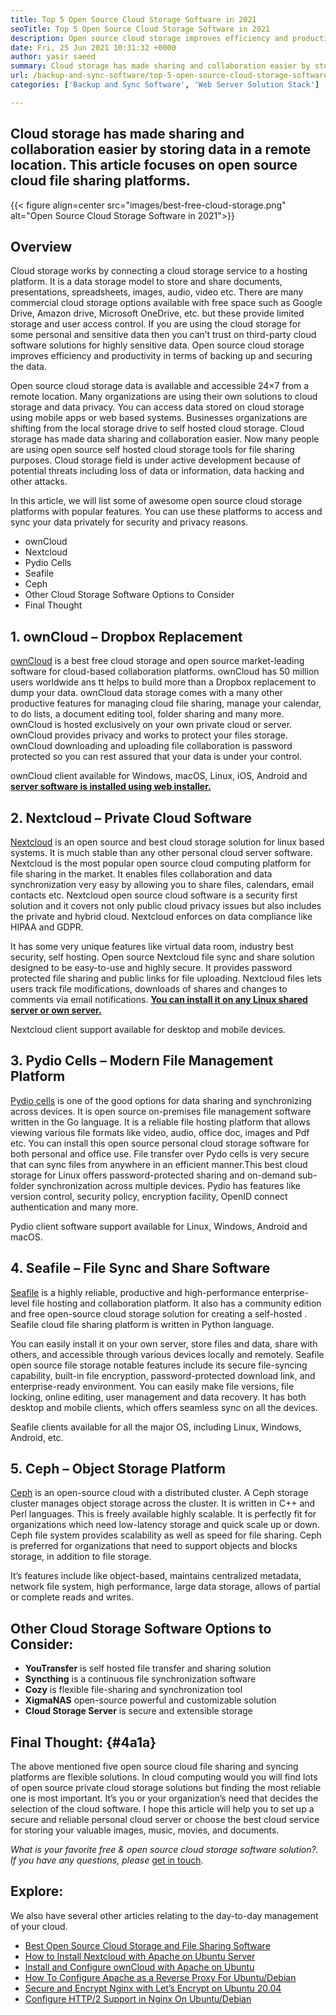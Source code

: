 ```yaml
---
title: Top 5 Open Source Cloud Storage Software in 2021
seoTitle: Top 5 Open Source Cloud Storage Software in 2021
description: Open source cloud storage improves efficiency and productivity in terms of backing up and securing the data. This article focuses on best cloud storage apps
date: Fri, 25 Jun 2021 10:31:32 +0000
author: yasir saeed
summary: Cloud storage has made sharing and collaboration easier by storing data in a remote location. This article focuses on open source cloud file sharing platforms.
url: /backup-and-sync-software/top-5-open-source-cloud-storage-software-in-2021/
categories: ['Backup and Sync Software', 'Web Server Solution Stack']

---
```

## Cloud storage has made sharing and collaboration easier by storing data in a remote location. This article focuses on open source cloud file sharing platforms.

{{< figure align=center src="images/best-free-cloud-storage.png" alt="Open Source Cloud Storage Software in 2021">}}  

## **Overview**

Cloud storage works by connecting a cloud storage service to a hosting platform. It is a data storage model to store and share documents, presentations, spreadsheets, images, audio, video etc. There are many commercial cloud storage options available with free space such as Google Drive, Amazon drive, Microsoft OneDrive, etc. but these provide limited storage and user access control. If you are using the cloud storage for some personal and sensitive data then you can’t trust on third-party cloud software solutions for highly sensitive data. Open source cloud storage improves efficiency and productivity in terms of backing up and securing the data.

Open source cloud storage data is available and accessible 24×7 from a remote location. Many organizations are using their own solutions to cloud storage and data privacy. You can access data stored on cloud storage using mobile apps or web based systems. Businesses organizations are shifting from the local storage drive to self hosted cloud storage. Cloud storage has made data sharing and collaboration easier. Now many people are using open source self hosted cloud storage tools for file sharing purposes. Cloud storage field is under active development because of potential threats including loss of data or information, data hacking and other attacks.

In this article, we will list some of awesome open source cloud storage platforms with popular features. You can use these platforms to access and sync your data privately for security and privacy reasons.

  * ownCloud
  * Nextcloud
  * Pydio Cells
  * Seafile
  * Ceph
  * Other Cloud Storage Software Options to Consider
  * Final Thought

## 1. ownCloud – Dropbox Replacement

[ownCloud][1] is a best free cloud storage and open source market-leading software for cloud-based collaboration platforms. ownCloud has 50 million users worldwide ans tt helps to build more than a Dropbox replacement to dump your data. ownCloud data storage comes with a many other productive features for managing cloud file sharing, manage your calendar, to do lists, a document editing tool, folder sharing and many more. ownCloud is hosted exclusively on your own private cloud or server. ownCloud provides privacy and works to protect your files storage. ownCloud downloading and uploading file collaboration is password protected so you can rest assured that your data is under your control.

ownCloud client available for Windows, macOS, Linux, iOS, Android and [**server software is installed using web installer.**][2]

## 2. Nextcloud – Private Cloud Software

[Nextcloud][3] is an open source and best cloud storage solution for linux based systems. It is much stable than any other personal cloud server software. Nextcloud is the most popular open source cloud computing platform for file sharing in the market. It enables files collaboration and data synchronization very easy by allowing you to share files, calendars, email contacts etc. Nextcloud open source cloud software is a security first solution and it covers not only public cloud privacy issues but also includes the private and hybrid cloud. Nextcloud enforces on data compliance like HIPAA and GDPR.

It has some very unique features like virtual data room, industry best security, self hosting. Open source Nextcloud file sync and share solution designed to be easy-to-use and highly secure. It provides password protected file sharing and public links for file uploading. Nextcloud files lets users track file modifications, downloads of shares and changes to comments via email notifications. [**You can install it on any Linux shared server or own server.**][4]

Nextcloud client support available for desktop and mobile devices.

## 3. Pydio Cells – Modern File Management Platform

[Pydio cells][5] is one of the good options for data sharing and synchronizing across devices. It is open source on-premises file management software written in the Go language. It is a reliable file hosting platform that allows viewing various file formats like video, audio, office doc, images and Pdf etc. You can install this open source personal cloud storage software for both personal and office use. File transfer over Pydo cells is very secure that can sync files from anywhere in an efficient manner.This best cloud storage for Linux offers password-protected sharing and on-demand sub-folder synchronization across multiple devices. Pydio has features like version control, security policy, encryption facility, OpenID connect authentication and many more.

Pydio client software support available for Linux, Windows, Android and macOS.

## 4. Seafile – File Sync and Share Software

[Seafile][6] is a highly reliable, productive and high-performance enterprise-level file hosting and collaboration platform. It also has a community edition and free open-source cloud storage solution for creating a self-hosted . Seafile cloud file sharing platform is written in Python language.

You can easily install it on your own server, store files and data, share with others, and accessible through various devices locally and remotely. Seafile open source file storage notable features include its secure file-syncing capability, built-in file encryption, password-protected download link, and enterprise-ready environment. You can easily make file versions, file locking, online editing, user management and data recovery. It has both desktop and mobile clients, which offers seamless sync on all the devices.

Seafile clients available for all the major OS, including Linux, Windows, Android, etc.

## 5. Ceph – Object Storage Platform

[Ceph][7] is an open-source cloud with a distributed cluster. A Ceph storage cluster manages object storage across the cluster. It is written in C++ and Perl languages. This is freely available highly scalable. It is perfectly fit for organizations which need low-latency storage and quick scale up or down. Ceph file system provides scalability as well as speed for file sharing. Ceph is preferred for organizations that need to support objects and blocks storage, in addition to file storage.

It’s features include like object-based, maintains centralized metadata, network file system, high performance, large data storage, allows of partial or complete reads and writes.

## Other Cloud Storage Software Options to Consider:

  * **YouTransfer** is self hosted file transfer and sharing solution
  * **Syncthing** is a continuous file synchronization software
  * **Cozy** is flexible file-sharing and synchronization tool
  * **XigmaNAS** open-source powerful and customizable solution
  * **Cloud Storage Server** is secure and extensible storage

## ****Final Thought**:** {#4a1a}

The above mentioned five open source cloud file sharing and syncing platforms are flexible solutions. In cloud computing would you will find lots of open source private cloud storage solutions but finding the most reliable one is most important. It’s you or your organization’s need that decides the selection of the cloud software. I hope this article will help you to set up a secure and reliable personal cloud server or choose the best cloud service for storing your valuable images, music, movies, and documents.

_What is your favorite free & open source cloud storage software solution?. If you have any questions, please_ [get in touch][8].

## Explore:

We also have several other articles relating to the day-to-day management of your cloud.

  * [Best Open Source Cloud Storage and File Sharing Software][9]
  * [How to Install Nextcloud with Apache on Ubuntu Server][4]
  * [Install and Configure ownCloud with Apache on Ubuntu][2]
  * [How To Configure Apache as a Reverse Proxy For Ubuntu/Debian][10]
  * [Secure and Encrypt Nginx with Let’s Encrypt on Ubuntu 20.04][11]
  * [Configure HTTP/2 Support in Nginx On Ubuntu/Debian][12]

 [1]: https://owncloud.com/
 [2]: https://blog.containerize.com/2021/06/11/how-to-install-and-configure-owncloud-with-apache-on-ubuntu/
 [3]: https://nextcloud.com/
 [4]: https://blog.containerize.com/2021/06/18/how-to-install-nextcloud-with-apache-on-ubuntu-server/
 [5]: https://pydio.com/
 [6]: https://www.seafile.com/
 [7]: https://ceph.io/en/
 [8]: mailto:yasir.saeed@aspose.com
 [9]: https://products.containerize.com/backup-and-sync/
 [10]: https://blog.containerize.com/2021/05/21/how-to-configure-apache-as-a-reverse-proxy-for-ubuntudebian/
 [11]: https://blog.containerize.com/2021/04/19/how-to-secure-and-encrypt-nginx-with-lets-encrypt-on-ubuntu-20.04/
 [12]: https://blog.containerize.com/2021/05/28/how-to-configure-http2-support-in-nginx-on-ubuntudebian/